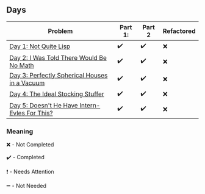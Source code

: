## Days

| Problem | Part 1: | Part 2 | Refactored |
| ------- | ------- | ------ | ---------- |
| [Day 1: Not Quite Lisp](2015day1) | :heavy_check_mark: | :heavy_check_mark: | :x: |
| [Day 2: I Was Told There Would Be No Math](2015day2) | :heavy_check_mark: | :heavy_check_mark: | :x: |
| [Day 3: Perfectly Spherical Houses in a Vacuum](2015day3) | :heavy_check_mark: | :heavy_check_mark: | :x: |
| [Day 4: The Ideal Stocking Stuffer](2015day4) | :heavy_check_mark: | :heavy_check_mark: | :x: |
| [Day 5: Doesn't He Have Intern-Evles For This?](2015day5) | :heavy_check_mark: | :heavy_check_mark: | :x: |

### Meaning

:x: - Not Completed

:heavy_check_mark: - Completed

:heavy_exclamation_mark: - Needs Attention

:heavy_minus_sign: - Not Needed
